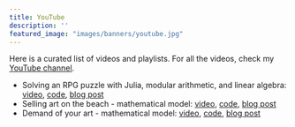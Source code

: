```yaml
---
title: YouTube
description: ''
featured_image: "images/banners/youtube.jpg"
---
```


Here is a curated list of videos and playlists.
For all the videos, check my [YouTube channel](https://youtube.com/@abelsiqueira).

- Solving an RPG puzzle with Julia, modular arithmetic, and linear algebra: [video](https://youtu.be/L4QgBuiMmUk), [code](https://github.com/abelsiqueira/youtube/blob/main/rpg-puzzle.jl), [blog post](https://abelsiqueira.com/blog/2023-04-27-solving-an-rpg-puzzle-with-julia/)
- Selling art on the beach - mathematical model: [video](https://youtu.be/IOUi1juD5HQ), [code](https://github.com/abelsiqueira/youtube/blob/main/selling-art-on-the-beach.jl), [blog post](https://abelsiqueira.com/blog/2023-06-14-selling-art-on-the-beach/)
- Demand of your art - mathematical model: [video](https://youtu.be/0HRAYGYrkIc), [code](https://github.com/abelsiqueira/youtube/blob/main/demand-of-your-art.jl), [blog post](https://abelsiqueira.com/blog/2023-06-28-demand-of-your-art/)
